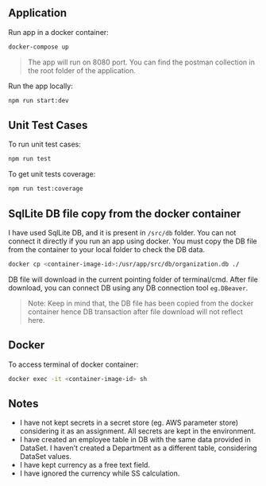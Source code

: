 ## Application

Run app in a docker container:

```sh
docker-compose up
```

> The app will run on 8080 port. You can find the postman collection in the root folder of the application.

Run the app locally:

```sh
npm run start:dev
```

## Unit Test Cases

To run unit test cases:

```sh
npm run test
```

To get unit tests coverage:

```sh
npm run test:coverage
```

## SqlLite DB file copy from the docker container

I have used SqlLite DB, and it is present in `/src/db` folder.
You can not connect it directly if you run an app using docker.
You must copy the DB file from the container to your local folder to check the DB data.

```sh
docker cp <container-image-id>:/usr/app/src/db/organization.db ./
```

DB file will download in the current pointing folder of terminal/cmd.
After file download, you can connect DB using any DB connection tool `eg.DBeaver`.

> Note: Keep in mind that, the DB file has been copied from the docker container hence DB transaction after file download will not reflect here.

## Docker

To access terminal of docker container:

```sh
docker exec -it <container-image-id> sh
```

## Notes

- I have not kept secrets in a secret store (eg. AWS parameter store) considering it as an assignment. All secrets are kept in the environment.
- I have created an employee table in DB with the same data provided in DataSet. I haven’t created a Department as a different table, considering DataSet values.
- I have kept currency as a free text field.
- I have ignored the currency while SS calculation.
